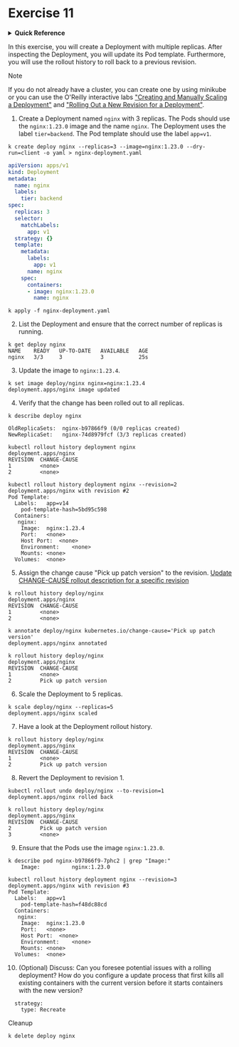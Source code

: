 # Exercise 11

<details>
<summary><b>Quick Reference</b></summary>
<p>

* Namespace: `default`<br>
* Documentation: [Deployments](https://kubernetes.io/docs/concepts/workloads/controllers/deployment/), [ReplicaSets](https://kubernetes.io/docs/concepts/workloads/controllers/replicaset/), [Pods](https://kubernetes.io/docs/concepts/workloads/pods/)

</p>
</details>

In this exercise, you will create a Deployment with multiple replicas. After inspecting the Deployment, you will update its Pod template. Furthermore, you will use the rollout history to roll back to a previous revision.

> [!NOTE]
> If you do not already have a cluster, you can create one by using minikube or you can use the O'Reilly interactive labs ["Creating and Manually Scaling a Deployment"](https://learning.oreilly.com/scenarios/creating-and-manually/9781098164010/) and ["Rolling Out a New Revision for a Deployment"](https://learning.oreilly.com/scenarios/rolling-out-a/9781098164027/).

1. Create a Deployment named `nginx` with 3 replicas. The Pods should use the `nginx:1.23.0` image and the name `nginx`. The Deployment uses the label `tier=backend`. The Pod template should use the label `app=v1`.
```
k create deploy nginx --replicas=3 --image=nginx:1.23.0 --dry-run=client -o yaml > nginx-deployment.yaml
```
```yaml
apiVersion: apps/v1
kind: Deployment
metadata:
  name: nginx
  labels:
    tier: backend
spec:
  replicas: 3
  selector:
    matchLabels:
      app: v1
  strategy: {}
  template:
    metadata:
      labels:
        app: v1
      name: nginx
    spec:
      containers:
      - image: nginx:1.23.0
        name: nginx
```
```
k apply -f nginx-deployment.yaml
```
2. List the Deployment and ensure that the correct number of replicas is running.
```
k get deploy nginx
NAME    READY   UP-TO-DATE   AVAILABLE   AGE
nginx   3/3     3            3           25s
```
3. Update the image to `nginx:1.23.4`.
```
k set image deploy/nginx nginx=nginx:1.23.4
deployment.apps/nginx image updated
```
4. Verify that the change has been rolled out to all replicas.
```
k describe deploy nginx

OldReplicaSets:  nginx-b97866f9 (0/0 replicas created)
NewReplicaSet:   nginx-74d8979fcf (3/3 replicas created)

kubectl rollout history deployment nginx
deployment.apps/nginx
REVISION  CHANGE-CAUSE
1         <none>
2         <none>

kubectl rollout history deployment nginx --revision=2
deployment.apps/nginx with revision #2
Pod Template:
  Labels:	app=v14
	pod-template-hash=5bd95c598
  Containers:
   nginx:
    Image:	nginx:1.23.4
    Port:	<none>
    Host Port:	<none>
    Environment:	<none>
    Mounts:	<none>
  Volumes:	<none>
```
5. Assign the change cause "Pick up patch version" to the revision.
[Update CHANGE-CAUSE rollout description for a specific revision](https://discuss.kubernetes.io/t/update-change-cause-rollout-description-for-a-specific-revision/18722)
```
k rollout history deploy/nginx
deployment.apps/nginx 
REVISION  CHANGE-CAUSE
1         <none>
2         <none>

k annotate deploy/nginx kubernetes.io/change-cause='Pick up patch version'
deployment.apps/nginx annotated

k rollout history deploy/nginx
deployment.apps/nginx 
REVISION  CHANGE-CAUSE
1         <none>
2         Pick up patch version
```
6. Scale the Deployment to 5 replicas.
```
k scale deploy/nginx --replicas=5
deployment.apps/nginx scaled
```
7. Have a look at the Deployment rollout history.
```
k rollout history deploy/nginx   
deployment.apps/nginx 
REVISION  CHANGE-CAUSE
1         <none>
2         Pick up patch version
```
8. Revert the Deployment to revision 1.
```
kubectl rollout undo deploy/nginx --to-revision=1
deployment.apps/nginx rolled back

k rollout history deploy/nginx              
deployment.apps/nginx 
REVISION  CHANGE-CAUSE
2         Pick up patch version
3         <none>
```
9. Ensure that the Pods use the image `nginx:1.23.0`.
```
k describe pod nginx-b97866f9-7phc2 | grep "Image:"
    Image:          nginx:1.23.0

kubectl rollout history deployment nginx --revision=3
deployment.apps/nginx with revision #3
Pod Template:
  Labels:	app=v1
	pod-template-hash=f48dc88cd
  Containers:
   nginx:
    Image:	nginx:1.23.0
    Port:	<none>
    Host Port:	<none>
    Environment:	<none>
    Mounts:	<none>
  Volumes:	<none>
```

10. (Optional) Discuss: Can you foresee potential issues with a rolling deployment? How do you configure a update process that first kills all existing containers with the current version before it starts containers with the new version?
```
  strategy:
    type: Recreate
```

Cleanup
```
k delete deploy nginx
```
